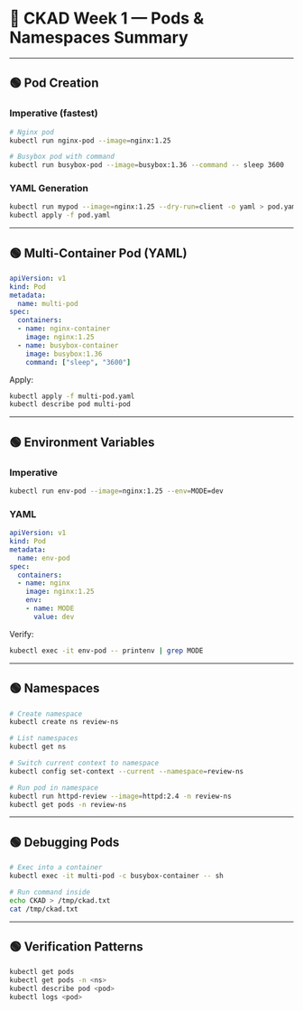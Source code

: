 # 📑 CKAD Week 1 — Pods & Namespaces Summary

---

## 🟢 Pod Creation

### Imperative (fastest)

```bash
# Nginx pod
kubectl run nginx-pod --image=nginx:1.25

# Busybox pod with command
kubectl run busybox-pod --image=busybox:1.36 --command -- sleep 3600
```

### YAML Generation

```bash
kubectl run mypod --image=nginx:1.25 --dry-run=client -o yaml > pod.yaml
kubectl apply -f pod.yaml
```

---

## 🟢 Multi-Container Pod (YAML)

```yaml
apiVersion: v1
kind: Pod
metadata:
  name: multi-pod
spec:
  containers:
  - name: nginx-container
    image: nginx:1.25
  - name: busybox-container
    image: busybox:1.36
    command: ["sleep", "3600"]
```

Apply:

```bash
kubectl apply -f multi-pod.yaml
kubectl describe pod multi-pod
```

---

## 🟢 Environment Variables

### Imperative

```bash
kubectl run env-pod --image=nginx:1.25 --env=MODE=dev
```

### YAML

```yaml
apiVersion: v1
kind: Pod
metadata:
  name: env-pod
spec:
  containers:
  - name: nginx
    image: nginx:1.25
    env:
    - name: MODE
      value: dev
```

Verify:

```bash
kubectl exec -it env-pod -- printenv | grep MODE
```

---

## 🟢 Namespaces

```bash
# Create namespace
kubectl create ns review-ns

# List namespaces
kubectl get ns

# Switch current context to namespace
kubectl config set-context --current --namespace=review-ns

# Run pod in namespace
kubectl run httpd-review --image=httpd:2.4 -n review-ns
kubectl get pods -n review-ns
```

---

## 🟢 Debugging Pods

```bash
# Exec into a container
kubectl exec -it multi-pod -c busybox-container -- sh

# Run command inside
echo CKAD > /tmp/ckad.txt
cat /tmp/ckad.txt
```

---

## 🟢 Verification Patterns

```bash
kubectl get pods
kubectl get pods -n <ns>
kubectl describe pod <pod>
kubectl logs <pod>
```
